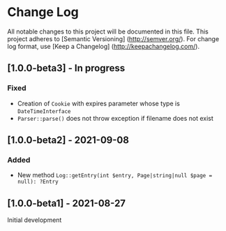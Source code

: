 # Change Log

All notable changes to this project will be documented in this file.
This project adheres to [Semantic Versioning] (http://semver.org/).
For change log format, use [Keep a Changelog] (http://keepachangelog.com/).

## [1.0.0-beta3] - In progress

### Fixed

- Creation of `Cookie` with expires parameter whose type is `DateTimeInterface`
- `Parser::parse()` does not throw exception if filename does not exist

## [1.0.0-beta2] - 2021-09-08

### Added

- New method `Log::getEntry(int $entry, Page|string|null $page = null): ?Entry`

## [1.0.0-beta1] - 2021-08-27

Initial development
